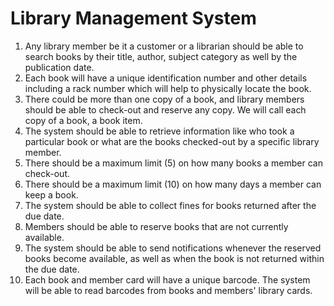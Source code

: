# Library Management System

1. Any library member be it a customer or a librarian should be able to search books by their title, author, subject category as well by the publication date. 
2. Each book will have a unique identification number and other details including a rack number which will help to physically locate the book. 
3. There could be more than one copy of a book, and library members should be able to check-out and reserve any copy. We will call each copy of a book, a book item. 
4. The system should be able to retrieve information like who took a particular book or what are the books checked-out by a specific library member. 
5. There should be a maximum limit (5) on how many books a member can check-out. 
6. There should be a maximum limit (10) on how many days a member can keep a book. 
7. The system should be able to collect fines for books returned after the due date.
8. Members should be able to reserve books that are not currently available. 
9. The system should be able to send notifications whenever the reserved books become available, as well as when the book is not returned within the due date. 
10. Each book and member card will have a unique barcode. The system will be able to read barcodes from books and members' library cards.